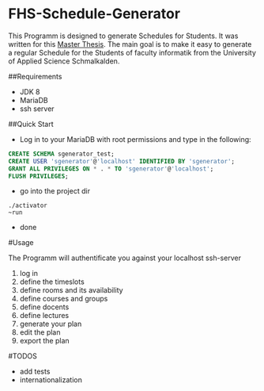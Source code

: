 FHS-Schedule-Generator
=====================================

This Programm is designed to generate Schedules for Students. It was written for this [Master Thesis](https://de.scribd.com/doc/253680836/Prototypische-Entwicklung-eines-Tools-zur-automatisierten-Erstellung-und-Optimierung-von-Stundenplanen-fur-die-Fakultat-Informatik-der-FH-Schmalkalden). The main goal is to make it easy to generate a regular Schedule for the Students of faculty informatik from the University of Applied Science Schmalkalden.

##Requirements
* JDK 8
* MariaDB
* ssh server

##Quick Start
* Log in to your MariaDB with root permissions and type in the following:

```SQL
CREATE SCHEMA sgenerator_test;
CREATE USER 'sgenerator'@'localhost' IDENTIFIED BY 'sgenerator';
GRANT ALL PRIVILEGES ON * . * TO 'sgenerator'@'localhost';
FLUSH PRIVILEGES;
```
* go into the project dir

```Shell
./activator
~run
```
* done

#Usage

The Programm will authentificate you against your localhost ssh-server

1. log in
2. define the timeslots
3. define rooms and its availability
4. define courses and groups
5. define docents
6. define lectures
7. generate your plan
8. edit the plan
9. export the plan

#TODOS
* add tests
* internationalization
